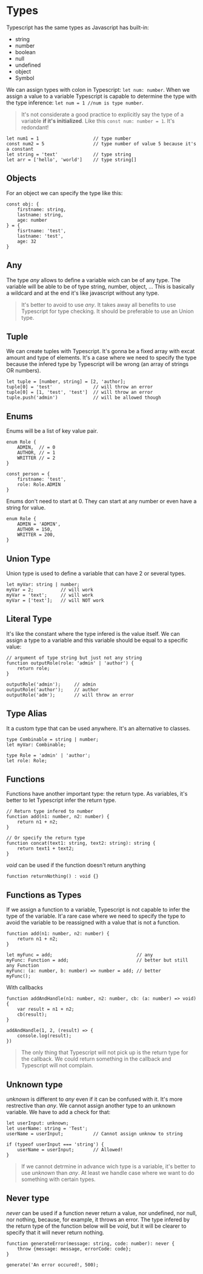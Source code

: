 # Types

Typescript has the same types as Javascript has built-in:
- string
- number
- boolean
- null
- undefined
- object
- Symbol

We can assign types with colon in Typescript: `let num: number`. When we assign a value to a variable Typescript is capable to determine the type with the type inference: `let num = 1 //num is type number`.

> It's not considerate a good practice to explicitly say the type of a variable **if it's initialized**. Like this `const num: number = 1`. It's redondant!

```
let num1 = 1                    // type number
const num2 = 5                  // type number of value 5 because it's a constant
let string = 'text'             // type string
let arr = ['hello', 'world']    // type string[]
```

## Objects

For an object we can specify the type like this: 
``` 
const obj: { 
    firstname: string, 
    lastname: string, 
    age: number 
} = {
    fisrtname: 'test',
    lastname: 'test',
    age: 32
}
```

## Any

The type *any* allows to define a variable wich can be of any type. The variable will be able to be of type string, number, object, ...
This is basically a wildcard and at the end it's like javascript without any type.

> It's better to avoid to use *any*. It takes away all benefits to use Typescript for type checking. It should be preferable to use an Union type.

## Tuple

We can create tuples with Typescript. It's gonna be a fixed array with excat amount and type of elements. It's a case where we need to specify the type because the infered type by Typescript will be wrong (an array of strings OR numbers).
```
let tuple = [number, string] = [2, 'author];
tuple[0] = 'test'               // will throw an error
tuple[0] = [1, 'test', 'test']  // will throw an error
tuple.push('admin')             // will be allowed though
```

## Enums

Enums will be a list of key value pair.
```
enum Role {
    ADMIN,  // = 0
    AUTHOR, // = 1
    WRITTER // = 2
}

const person = {
    firstname: 'test',
    role: Role.ADMIN
}
```

Enums don't need to start at 0. They can start at any number or even have a string for value.
```
enum Role {
    ADMIN = 'ADMIN',
    AUTHOR = 150,
    WRITTER = 200,
}
```

## Union Type

Union type is used to define a variable that can have 2 or several types.
```
let myVar: string | number;
myVar = 2;          // will work
myVar = 'text';     // will work
myVar = ['text'];   // will NOT work
```

## Literal Type

It's like the constant where the type infered is the value itself. We can assign a type to a variable and this variable should be equal to a specific value:
```
// argument of type string but just not any string
function outputRole(role: 'admin' | 'author') {
    return role;
}

outputRole('admin');     // admin
outputRole('author');    // author
outputRole('adm');       // will throw an error
```

## Type Alias

It a custom type that can be used anywhere. It's an alternative to classes.
```
type Combinable = string | number;
let myVar: Combinable;

type Role = 'admin' | 'author';
let role: Role;
```

## Functions

Functions have another important type: the return type. As variables, it's better to let Typescript infer the return type.

```
// Return type infered to number
function add(n1: number, n2: number) {
    return n1 + n2;
}

// Or specify the return type
function concat(text1: string, text2: string): string {
    return text1 + text2;
}
```

*void* can be used if the function doesn't return anything
```
function returnNothing() : void {}
```

## Functions as Types

If we assign a function to a variable, Typescript is not capable to infer the type of the variable. It'a rare case where we need to specify the type to avoid the variable to be reassigned with a value that is not a function.
```
function add(n1: number, n2: number) {
    return n1 + n2;
}

let myFunc = add;                               // any
myFunc: Function = add;                         // better but still any Function   
myFunc: (a: number, b: number) => number = add; // better
myFunc();
```

With callbacks
```
function addAndHandle(n1: number, n2: number, cb: (a: number) => void) {
    var result = n1 + n2;
    cb(result);
}

addAndHandle(1, 2, (result) => {
    console.log(result);
})
```
> The only thing that Typescript will not pick up is the return type for the callback. We could return something in the callback and Typescript will not complain.

## Unknown type

*unknown* is different to *any* even if it can be confused with it. It's more restrective than *any*. We cannot assign another type to an unknown variable. We have to add a check for that:
```
let userInput: unknown;
let userName: string = 'Test';
userName = userInput;           // Cannot assign unknow to string

if (typeof userInput === 'string') {
    userName = userInput;       // Allowed!
}
```

> If we cannot detrmine in advance wich type is a variable, it's better to use *unknown* than *any*. At least we handle case where we want to do something with certain types.

## Never type

*never* can be used if a function never return a value, nor undefined, nor null, nor nothing, because, for example, it throws an error. The type infered by the return type of the function below will be *void*, but it will be clearer to specify that it will never return nothing.

```
function generateError(message: string, code: number): never {
    throw {message: message, errorCode: code};
}

generate('An error occured!, 500);
```